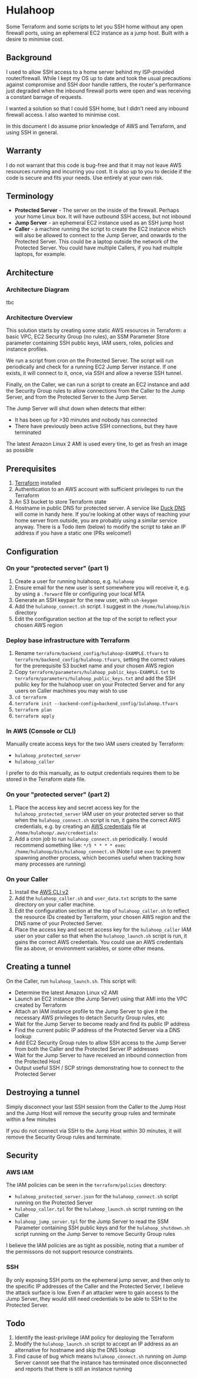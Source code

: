 # Hulahoop

Some Terraform and some scripts to let you SSH home without any open firewall ports, using an ephemeral EC2 instance as a jump host. Built with a desire to minimise cost.

## Background

I used to allow SSH access to a home server behind my ISP-provided router/firewall. While I kept my OS up to date and took the usual precautions against compromise and SSH door handle rattlers, the router's performance just degraded when the inbound firewall ports were open and was receiving a constant barrage of requests.

I wanted a solution so that I could SSH home, but I didn't need any inbound firewall access. I also wanted to minimise cost.

In this document I do assume prior knowledge of AWS and Terraform, and using SSH in general.

## Warranty
I do not warrant that this code is bug-free and that it may not leave AWS resources running and incurring you cost. It is also up to you to decide if the code is secure and fits your needs. Use entirely at your own risk.

## Terminology
* **Protected Server** - The server on the inside of the firewall. Perhaps your home Linux box. It will have outbound SSH access, but not inbound
* **Jump Server** - an ephemeral EC2 instance used as an SSH jump host
* **Caller** - a machine running the script to create the EC2 instance which will also be allowed to connect to the Jump Server, and onwards to the Protected Server. This could be a laptop outside the network of the Protected Server. You could have multiple Callers, if you had multiple laptops, for example.

## Architecture

### Architecture Diagram
tbc

### Architecture Overview

This solution starts by creating some static AWS resources in Terraform: a basic VPC, EC2 Security Group (no rules), an SSM Parameter Store parameter containing SSH public keys, IAM users, roles, policies and instance profiles.

We run a script from cron on the Protected Server. The script will run periodically and check for a running EC2 Jump Server instance. If one exists, it will connect to it, once, via SSH and allow a reverse SSH tunnel.

Finally, on the Caller, we can run a script to create an EC2 instance and add the Security Group rules to allow connections from the Caller to the Jump Server, and from the Protected Server to the Jump Server.

The Jump Server will shut down when detects that either:
* It has been up for >30 minutes and nobody has connected
* There have previously been active SSH connections, but they have terminated

The latest Amazon Linux 2 AMI is used every tine, to get as fresh an image as possible

## Prerequisites

1. [Terraform](https://www.terraform.io/) installed
1. Authentication to an AWS account with sufficient privileges to run the Terraform
1. An S3 bucket to store Terraform state
1. Hostname in public DNS for protected server. A service like [Duck DNS](www.duckdns.org) will come in handy here. If you're looking at other ways of reaching your home server from outside, you are probably using a similar service anyway. There is a Todo item (below) to modify the script to take an IP address if you have a static one (PRs welcome!)

## Configuration

### On your "protected server" (part 1)
1. Create a user for running hulahoop, e.g. `hulahoop`
2. Ensure email for the new user is sent somewhere you will receive it, e.g. by using a `.forward` file or configuring your local MTA
1. Generate an SSH keypair for the new user, with `ssh-keygen`
1. Add the `hulahoop_connect.sh` script. I suggest in the `/home/hulahoop/bin` directory
1. Edit the configuration section at the top of the script to reflect your chosen AWS region 

### Deploy base infrastructure with Terraform
1. Rename `terraform/backend_config/hulahoop-EXAMPLE.tfvars` to `terraform/backend_config/hulahoop.tfvars`, setting the correct values for the prerequisite S3 bucket name and your chosen AWS region
1. Copy `terraform/parameters/hulahoop_public_keys-EXAMPLE.txt` to `terraform/parameters/hulahoop_public_keys.txt` and add the SSH public key for the hulahoop user on your Protected Server and for any users on Caller machines you may wish to use
1. `cd terraform`
1. `terraform init --backend-config=backend_config/1ulahoop.tfvars`
1. `terraform plan`
1. `terraform apply`

### In AWS (Console or CLI)
Manually create access keys for the two IAM users created by Terraform:

* `hulahoop_protected_server`
* `hulahoop_caller`

I prefer to do this manually, as to output credentials requires them to be stored in the Terraform state file.

### On your "protected server" (part 2)
1. Place the access key and secret access key for the `hulahoop_protected_server` IAM user on your protected server so that when the `hulahoop_connect.sh` script is run, it gains the correct AWS credentials, e.g. by creating an [AWS credentials](https://docs.aws.amazon.com/cli/latest/userguide/cli-configure-files.html) file at `/home/hulahoop/.aws/credentials`:
1. Add a cron job to run `hulahoop_connect.sh` periodically. I would recommend something like:
```*/5 * * * * exec /home/hulahoop/bin/hulahoop_connect.sh```
(Note I use `exec` to prevent spawning another process, which becomes useful when tracking how many processes are running)

### On your Caller
1. Install the [AWS CLI v2](https://docs.aws.amazon.com/cli/latest/userguide/getting-started-install.html)
1. Add the `hulahoop_caller.sh` and `user_data.txt` scripts to the same directory on your caller machine. 
1. Edit the configuration section at the top of `hulahoop_caller.sh` to reflect the resource IDs created by Terraform, your chosen AWS region and the DNS name of your Protected Server.
1. Place the access key and secret access key for the `hulahoop_caller` IAM user on your caller so that when the `hulahoop_launch.sh` script is run, it gains the correct AWS credentials. You could use an AWS credentials file as above, or environment variables, or some other means.

## Creating a tunnel
On the Caller, run `hulahoop_launch.sh`. This script will:

* Determine the latest Amazon Linux v2 AMI
* Launch an EC2 instance (the Jump Server) using that AMI into the VPC created by Terraform
* Attach an IAM instance profile to the Jump Server to give it the necessary AWS privileges to detach Security Group rules, etc
* Wait for the Jump Server to become ready and find its public IP address
* Find the current public IP address of the Protected Server via a DNS lookup 
* Add EC2 Security Group rules to allow SSH access to the Jump Server from both the Caller and the Protected Server IP addresses
* Wait for the Jump Server to have received an inbound connection from the Protected Host
* Output useful SSH / SCP strings demonstrating how to connect to the Protected Server

## Destroying a tunnel
Simply disconnect your last SSH session from the Caller to the Jump Host and the Jump Host will remove the security group rules and terminate within a few minutes

If you do not connect via SSH to the Jump Host within 30 minutes, it will remove the Security Group rules and terminate.

## Security
### AWS IAM
The IAM policies can be seen in the `terraform/policies` directory:
* `hulahoop_protected_server.json` for the `hulahoop_connect.sh` script running on the Protected Server
* `hulahoop_caller.tpl` for the `hulahoop_launch.sh` script running on the Caller
* `hulahoop_jump_server.tpl` for the Jump Server to read the SSM Parameter containing SSH public keys and for the `hulahoop_shutdown.sh` script running on the Jump Server to remove Security Group rules

I believe the IAM policies are as tight as possible, noting that a number of the permissons do not support resource constraints.

### SSH
By only exposing SSH ports on the ephemeral jump server, and then only to the specific IP addresses of the Caller and the Protected Server, I believe the attack surface is low. Even if an attacker were to gain access to the Jump Server, they would still need credentials to be able to SSH to the Protected Server.

## Todo
1. Identify the least-privilege IAM policy for deploying the Terraform
1. Modify the `hulahoop_launch.sh` script to accept an IP address as an alternative for hostname and skip the DNS lookup
1. Find cause of bug which means `hulahoop_connect.sh` running on Jump Server cannot see that the instance has terminated once disconnected and reports that there is still an instance running
